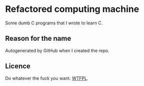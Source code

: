 # Refactored computing machine

Some dumb C programs that I wrote to learn C.

## Reason for the name

Autogenerated by GitHub when I created the repo.

## Licence

Do whatever the fuck you want. [WTFPL](LICENCE).